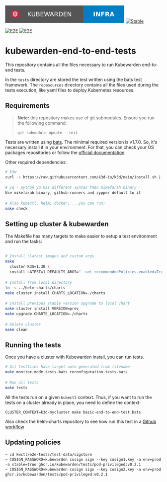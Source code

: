 [![Kubewarden Infra Repository](https://github.com/kubewarden/community/blob/main/badges/kubewarden-infra.svg)](https://github.com/kubewarden/community/blob/main/REPOSITORIES.md#infra-scope)
[![Stable](https://img.shields.io/badge/status-stable-brightgreen?style=for-the-badge)](https://github.com/kubewarden/community/blob/main/REPOSITORIES.md#stable)

[![E2E](https://github.com/kubewarden/ui/actions/workflows/playwright.yml/badge.svg?event=schedule)](https://github.com/kubewarden/ui/actions/workflows/playwright.yml?query=event%3Aschedule)
[![E2E](https://github.com/kubewarden/helm-charts/actions/workflows/e2e-tests.yml/badge.svg?event=schedule)](https://github.com/kubewarden/helm-charts/actions/workflows/e2e-tests.yml?query=event%3Aschedule)

# kubewarden-end-to-end-tests

This repository contains all the files necessary to run Kubewarden
end-to-end tests.

In the `tests` directory are stored the test written using the bats test framework.
The `reposources` directory contains all the files used during the tests execution,
like yaml files to deploy Kubernetes resources.

## Requirements

> **Note:** this repository makes use of git submodules. Ensure you run the following
> command:
>
> ```console
> git submodule update --init
> ```

Tests are written using [bats](https://github.com/bats-core/bats-core).
The minimal required version is v1.7.0. So, it's necessary install it in your environment.
For that, you can check your OS packages repositories or follow the [official documentation](https://bats-core.readthedocs.io/en/stable/installation.html#installation).

Other required dependencies:

```bash
# k3d
curl -s https://raw.githubusercontent.com/k3d-io/k3d/main/install.sh | bash

# yq - python yq has different syntax then mikefarah binary
Use mikefarah binary, github-runners and zypper default to it

# Also kubectl, helm, docker, ...you can run:
make check
```

## Setting up cluster & kubewarden

The Makefile has many targets to make easier to setup a test environment and
run the tasks:

```bash

# Install :latest images and custom args
make
  cluster K3S=1.30 \
  install LATEST=1 DEFAULTS_ARGS="--set recommendedPolicies.enabled=True" CONTROLLER_ARGS="-f custom.yaml"

# Install from local directory
ln -s ../helm-charts/charts
make cluster install CHARTS_LOCATION=./charts

# Install previous stable version upgrade to local chart
make cluster install VERSION=prev
make upgrade CHARTS_LOCATION=./charts

# Delete cluster
make clean
```

## Running the tests

Once you have a cluster with Kubewarden install, you can run tests.

```bash
# All testfiles have target auto-generated from filename
make monitor-mode-tests.bats reconfiguration-tests.bats

# Run all tests
make tests
```

All the tests run on a given `kubectl` context. Thus, if you want to run the
tests on a cluster already in place, you need to define the context:

```console
CLUSTER_CONTEXT=k3d-mycluster make basic-end-to-end-test.bats
```

Also check the helm-charts repository to see how run this test in a [Github
workflow](https://github.com/kubewarden/helm-charts/blob/main/.github/workflows/e2e-tests.yml)

## Updating policies

```
~ cd kwctl/e2e-tests/test-data/sigstore
~ COSIGN_PASSWORD=kubewarden cosign sign --key cosign1.key -a env=prod -a stable=true ghcr.io/kubewarden/tests/pod-privileged:v0.2.1
~ COSIGN_PASSWORD=kubewarden cosign sign --key cosign2.key -a env=prod ghcr.io/kubewarden/tests/pod-privileged:v0.2.1
```
